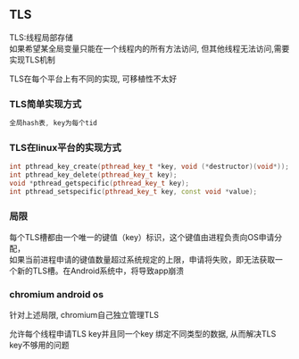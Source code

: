 ## TLS
TLS:线程局部存储  
如果希望某全局变量只能在一个线程内的所有方法访问, 但其他线程无法访问,需要实现TLS机制  

TLS在每个平台上有不同的实现, 可移植性不太好  


### TLS简单实现方式  
```C++
全局hash表, key为每个tid
```

### TLS在linux平台的实现方式  
```C++
int pthread_key_create(pthread_key_t *key, void (*destructor)(void*));
int pthread_key_delete(pthread_key_t key);
void *pthread_getspecific(pthread_key_t key);
int pthread_setspecific(pthread_key_t key, const void *value);
```

### 局限
每个TLS槽都由一个唯一的键值（key）标识，这个键值由进程负责向OS申请分配，  
如果当前进程申请的键值数量超过系统规定的上限，申请将失败，即无法获取一  
个新的TLS槽。在Android系统中，将导致app崩溃  

### chromium android os
针对上述局限, chromium自己独立管理TLS  

允许每个线程申请TLS key并且同一个key 绑定不同类型的数据, 从而解决TLS key不够用的问题  








